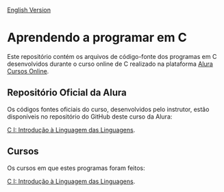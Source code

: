 [English Version](README.EN.md)

# Aprendendo a programar em C

Este repositório contém os arquivos de código-fonte dos programas em C desenvolvidos durante o curso online de C
realizado na plataforma [Alura Cursos Online](https://alura.com.br/).

## Repositório Oficial da Alura

Os códigos fontes oficiais do curso, desenvolvidos pelo instrutor, estão disponíveis no repositório do GitHub deste
curso da Alura:

[C I: Introdução à Linguagem das Linguagens](https://github.com/alura-cursos/C-I-Introdu-o-Linguagem-das-Linguagens/).

## Cursos

Os cursos em que estes programas foram feitos:

[C I: Introdução à Linguagem das Linguagens](https://cursos.alura.com.br/course/introducao-a-programacao-com-c-parte-1).
